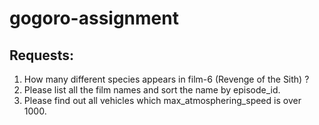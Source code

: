 # gogoro-assignment

## Requests:

1. How many different species appears in film-6 (Revenge of the Sith) ?
2. Please list all the film names and sort the name by episode_id.
3. Please find out all vehicles which max_atmosphering_speed is over 1000.
